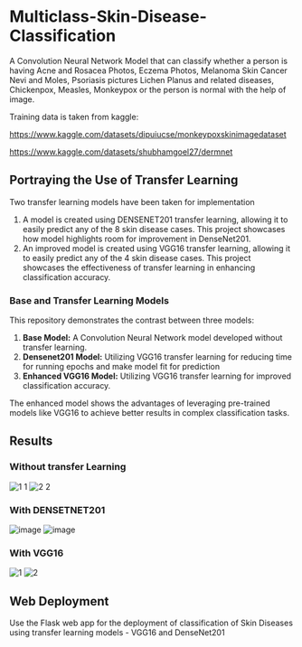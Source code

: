# Multiclass-Skin-Disease-Classification
A Convolution Neural Network Model that can classify whether a person is having Acne and Rosacea Photos, Eczema Photos, Melanoma Skin Cancer Nevi and Moles, Psoriasis pictures Lichen Planus and related diseases, Chickenpox, Measles, Monkeypox or the person is normal with the help of image.

Training data is taken from kaggle:

https://www.kaggle.com/datasets/dipuiucse/monkeypoxskinimagedataset

https://www.kaggle.com/datasets/shubhamgoel27/dermnet

## Portraying the Use of Transfer Learning
Two transfer learning models have been taken for implementation
1) A model is created using DENSENET201 transfer learning, allowing it to easily predict any of the 8 skin disease cases. This project showcases how model highlights room for improvement in DenseNet201.
2) An improved model is created using VGG16 transfer learning, allowing it to easily predict any of the 4 skin disease cases. This project showcases the effectiveness of transfer learning in enhancing classification accuracy.

### Base and Transfer Learning Models
This repository demonstrates the contrast between three models:

1. **Base Model:** A Convolution Neural Network model developed without transfer learning.
2. **Densenet201 Model:** Utilizing VGG16 transfer learning for reducing time for running epochs and make model fit for prediction
3. **Enhanced VGG16 Model:** Utilizing VGG16 transfer learning for improved classification accuracy.

The enhanced model shows the advantages of leveraging pre-trained models like VGG16 to achieve better results in complex classification tasks.

## Results
### Without transfer Learning
![1 1](https://github.com/AkshatJain20092002/Skin-Disease-Classification/assets/106154057/065d3518-2e40-4dee-b5ce-5bd7fc70461b)
![2 2](https://github.com/AkshatJain20092002/Skin-Disease-Classification/assets/106154057/c77f3700-24f9-4b36-923e-5c0238957630)

### With DENSETNET201
![image](https://github.com/AkshatJain20092002/Skin-Disease-Classification/assets/106154057/d16a5ace-fe7a-420a-b553-98b9d123111b)
![image](https://github.com/AkshatJain20092002/Skin-Disease-Classification/assets/106154057/4ee0ca9d-796d-4a5d-8596-72a0c943e5eb)

### With VGG16
![1](https://github.com/AkshatJain20092002/Skin-Disease-Classification/assets/106154057/36da59c0-abd8-49c5-a628-37d055da5938)
![2](https://github.com/AkshatJain20092002/Skin-Disease-Classification/assets/106154057/7c50e56a-4352-4221-9b7d-0e55062a7e39)

## Web Deployment
Use the Flask web app for the deployment of classification of Skin Diseases using transfer learning models - VGG16 and DenseNet201
